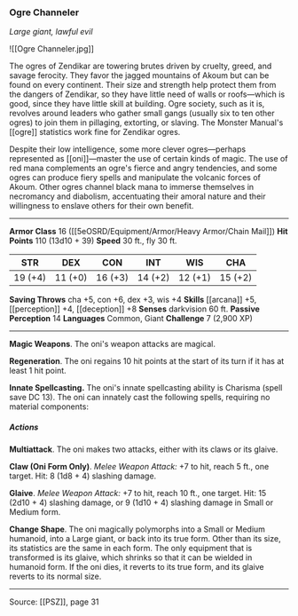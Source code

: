 ### Ogre Channeler
_Large giant, lawful evil_

![[Ogre Channeler.jpg]]

The ogres of Zendikar are towering brutes driven by cruelty, greed, and savage ferocity. They favor the jagged mountains of Akoum but can be found on every continent. Their size and strength help protect them from the dangers of Zendikar, so they have little need of walls or roofs—which is good, since they have little skill at building. Ogre society, such as it is, revolves around leaders who gather small gangs (usually six to ten other ogres) to join them in pillaging, extorting, or slaving. The Monster Manual's [[ogre]] statistics work fine for Zendikar ogres.

Despite their low intelligence, some more clever ogres—perhaps represented as [[oni]]—master the use of certain kinds of magic. The use of red mana complements an ogre's fierce and angry tendencies, and some ogres can produce fiery spells and manipulate the volcanic forces of Akoum. Other ogres channel black mana to immerse themselves in necromancy and diabolism, accentuating their amoral nature and their willingness to enslave others for their own benefit.



---

**Armor Class** 16 ([[5eOSRD/Equipment/Armor/Heavy Armor/Chain Mail]])
**Hit Points** 110 (13d10 + 39)
**Speed** 30 ft., fly 30 ft.

| STR     | DEX     | CON     | INT     | WIS     | CHA     |
|---------|---------|---------|---------|---------|---------|
| 19 (+4) | 11 (+0) | 16 (+3) | 14 (+2) | 12 (+1) | 15 (+2) |

**Saving Throws** cha +5, con +6, dex +3, wis +4
**Skills** [[arcana]] +5, [[perception]] +4, [[deception]] +8
**Senses** darkvision 60 ft.
**Passive Perception** 14
**Languages** Common, Giant
**Challenge** 7 (2,900 XP)

---

**Magic Weapons**. The oni's weapon attacks are magical.

**Regeneration**. The oni regains 10 hit points at the start of its turn if it has at least 1 hit point.

**Innate Spellcasting.** The oni's innate spellcasting ability is Charisma (spell save DC 13). The oni can innately cast the following spells, requiring no material components:

##### Actions
**Multiattack**. The oni makes two attacks, either with its claws or its glaive.

**Claw (Oni Form Only)**. _Melee Weapon Attack:_ +7 to hit, reach 5 ft., one target. Hit: 8 (1d8 + 4) slashing damage.

**Glaive**. _Melee Weapon Attack:_ +7 to hit, reach 10 ft., one target. Hit: 15 (2d10 + 4) slashing damage, or 9 (1d10 + 4) slashing damage in Small or Medium form.

**Change Shape**. The oni magically polymorphs into a Small or Medium humanoid, into a Large giant, or back into its true form. Other than its size, its statistics are the same in each form. The only equipment that is transformed is its glaive, which shrinks so that it can be wielded in humanoid form. If the oni dies, it reverts to its true form, and its glaive reverts to its normal size.


---

Source: [[PSZ]], page 31